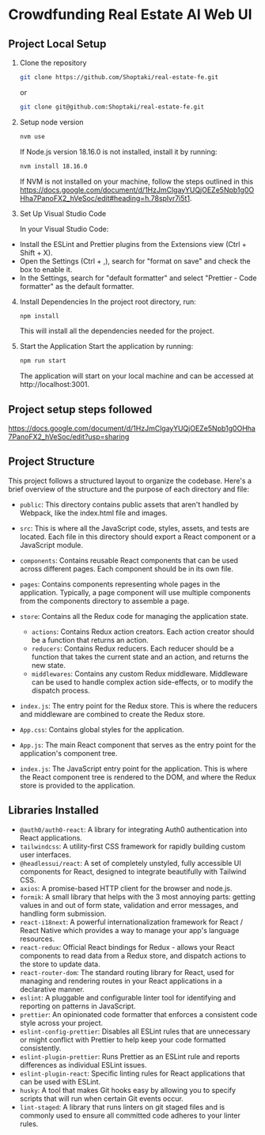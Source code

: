 # Crowdfunding Real Estate AI Web UI

## Project Local Setup

1. Clone the repository

   ```bash
   git clone https://github.com/Shoptaki/real-estate-fe.git
   ```

   or

   ```bash
   git clone git@github.com:Shoptaki/real-estate-fe.git
   ```

2. Setup node version

   ```bash
   nvm use
   ```

   If Node.js version 18.16.0 is not installed, install it by running:

   ```bash
   nvm install 18.16.0
   ```

   If NVM is not installed on your machine, follow the steps outlined in this https://docs.google.com/document/d/1HzJmClgayYUQjOEZe5Npb1g0OHha7PanoFX2_hVeSoc/edit#heading=h.78splvr7i5t1.

3. Set Up Visual Studio Code

   In your Visual Studio Code:

- Install the ESLint and Prettier plugins from the Extensions view (Ctrl + Shift + X).
- Open the Settings (Ctrl + ,), search for "format on save" and check the box to enable it.
- In the Settings, search for "default formatter" and select "Prettier - Code formatter" as the default formatter.

4. Install Dependencies
   In the project root directory, run:

   ```bash
   npm install
   ```

   This will install all the dependencies needed for the project.

5. Start the Application
   Start the application by running:
   ```bash
   npm run start
   ```
   The application will start on your local machine and can be accessed at http://localhost:3001.

## Project setup steps followed

https://docs.google.com/document/d/1HzJmClgayYUQjOEZe5Npb1g0OHha7PanoFX2_hVeSoc/edit?usp=sharing

## Project Structure

This project follows a structured layout to organize the codebase. Here's a brief overview of the structure and the purpose of each directory and file:

- `public`: This directory contains public assets that aren't handled by Webpack, like the index.html file and images.

- `src`: This is where all the JavaScript code, styles, assets, and tests are located. Each file in this directory should export a React component or a JavaScript module.

- `components`: Contains reusable React components that can be used across different pages. Each component should be in its own file.

- `pages`: Contains components representing whole pages in the application. Typically, a page component will use multiple components from the components directory to assemble a page.

- `store`: Contains all the Redux code for managing the application state.

  - `actions`: Contains Redux action creators. Each action creator should be a function that returns an action.
  - `reducers`: Contains Redux reducers. Each reducer should be a function that takes the current state and an action, and returns the new state.
  - `middlewares`: Contains any custom Redux middleware. Middleware can be used to handle complex action side-effects, or to modify the dispatch process.

- `index.js`: The entry point for the Redux store. This is where the reducers and middleware are combined to create the Redux store.

- `App.css`: Contains global styles for the application.

- `App.js`: The main React component that serves as the entry point for the application's component tree.

- `index.js`: The JavaScript entry point for the application. This is where the React component tree is rendered to the DOM, and where the Redux store is provided to the application.

## Libraries Installed

- `@auth0/auth0-react`: A library for integrating Auth0 authentication into React applications.
- `tailwindcss`: A utility-first CSS framework for rapidly building custom user interfaces.
- `@headlessui/react`: A set of completely unstyled, fully accessible UI components for React, designed to integrate beautifully with Tailwind CSS.
- `axios`: A promise-based HTTP client for the browser and node.js.
- `formik`: A small library that helps with the 3 most annoying parts: getting values in and out of form state, validation and error messages, and handling form submission.
- `react-i18next`: A powerful internationalization framework for React / React Native which provides a way to manage your app's language resources.
- `react-redux`: Official React bindings for Redux - allows your React components to read data from a Redux store, and dispatch actions to the store to update data.
- `react-router-dom`: The standard routing library for React, used for managing and rendering routes in your React applications in a declarative manner.
- `eslint`: A pluggable and configurable linter tool for identifying and reporting on patterns in JavaScript.
- `prettier`: An opinionated code formatter that enforces a consistent code style across your project.
- `eslint-config-prettier`: Disables all ESLint rules that are unnecessary or might conflict with Prettier to help keep your code formatted consistently.
- `eslint-plugin-prettier`: Runs Prettier as an ESLint rule and reports differences as individual ESLint issues.
- `eslint-plugin-react`: Specific linting rules for React applications that can be used with ESLint.
- `husky`: A tool that makes Git hooks easy by allowing you to specify scripts that will run when certain Git events occur.
- `lint-staged`: A library that runs linters on git staged files and is commonly used to ensure all committed code adheres to your linter rules.
